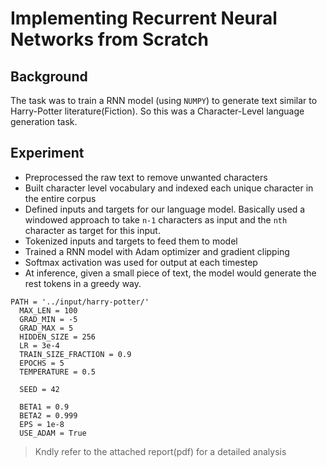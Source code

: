 # Implementing Recurrent Neural Networks from Scratch

## Background
The task was to train a RNN model (using `NUMPY`) to generate text similar to Harry-Potter literature(Fiction). So this was a Character-Level language generation task.

## Experiment
- Preprocessed the raw text to remove unwanted characters
- Built character level vocabulary and indexed each unique character in the entire corpus
- Defined inputs and targets for our language model. Basically used a windowed approach to take `n-1` characters as input and the `nth` character as target for this input.
- Tokenized inputs and targets to feed them to model
- Trained a RNN model with Adam optimizer and gradient clipping
- Softmax activation was used for output at each timestep
- At inference, given a small piece of text, the model would generate the rest tokens in a greedy way.

```
PATH = '../input/harry-potter/'
  MAX_LEN = 100
  GRAD_MIN = -5
  GRAD_MAX = 5
  HIDDEN_SIZE = 256
  LR = 3e-4
  TRAIN_SIZE_FRACTION = 0.9
  EPOCHS = 5
  TEMPERATURE = 0.5

  SEED = 42

  BETA1 = 0.9
  BETA2 = 0.999
  EPS = 1e-8
  USE_ADAM = True
  ```
  
  > Kndly refer to the attached report(pdf) for a detailed analysis

